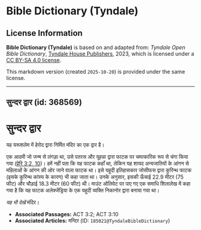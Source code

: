 # Bible Dictionary (Tyndale)

## License Information

**Bible Dictionary (Tyndale)** is based on and adapted from: _Tyndale Open Bible Dictionary_, [Tyndale House Publishers](https://tyndaleopenresources.com/), 2023, which is licensed under a [CC BY-SA 4.0 license](https://creativecommons.org/licenses/by-sa/4.0/legalcode.en).

This markdown version (created `2025-10-20`) is provided under the same license.



--------------------------------

## सुन्दर द्वार (id: 368569)

सुन्दर द्वार
============

यह यरूशलेम में हेरोद द्वारा निर्मित मंदिर का एक द्वार है।

एक आदमी जो जन्म से लंगड़ा था, उसे पतरस और यूहन्ना द्वारा फाटक पर चमत्कारिक रूप से चंगा किया गया ([प्रेरि 3:2, 10](https://ref.ly/Acts3:2,Acts3:10))। हमें नहीं पता कि यह फाटक कहाँ था, लेकिन यह शायद अन्यजातियों के आंगन से महिलाओं के आंगन की ओर जाने वाला फाटक था। इसे यहूदी इतिहासकार जोसीफस द्वारा कुरिन्थ फाटक (इसके कुरिन्थ कांस्य के कारण) भी कहा जाता था। उनके अनुसार, इसकी ऊँचाई 22\.9 मीटर (75 फीट) और चौड़ाई 18\.3 मीटर (60 फीट) थी। माउंट ओलिवेट पर पाए गए एक समाधि शिलालेख में कहा गया है कि यह फाटक अलेक्जेंड्रिया के एक यहूदी व्यक्ति निकानोर द्वारा बनाया गया था।

*यह भी देखें* मंदिर।

* **Associated Passages:** ACT 3:2; ACT 3:10
* **Associated Articles:** मन्दिर (ID: `185021@TyndaleBibleDictionary`)

